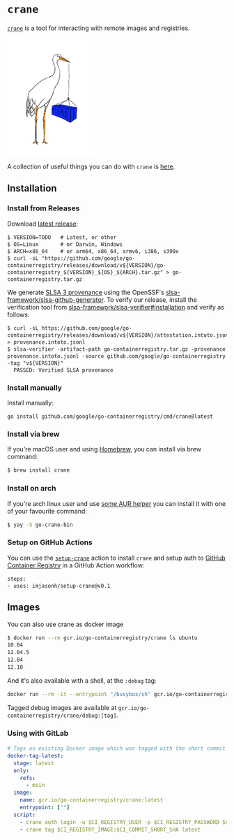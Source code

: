 # `crane`

[`crane`](doc/crane.md) is a tool for interacting with remote images
and registries.

<img src="../../images/crane.png" width="40%">

A collection of useful things you can do with `crane` is [here](recipes.md).

## Installation

### Install from Releases
Download [latest release](https://github.com/google/go-containerregistry/releases/latest):

```
$ VERSION=TODO   # Latest, or other
$ OS=Linux       # or Darwin, Windows
$ ARCH=x86_64    # or arm64, x86_64, armv6, i386, s390x
$ curl -sL "https://github.com/google/go-containerregistry/releases/download/v${VERSION}/go-containerregistry_${VERSION}_${OS}_${ARCH}.tar.gz" > go-containerregistry.tar.gz
```

We generate [SLSA 3 provenance](https://slsa.dev) using the OpenSSF's [slsa-framework/slsa-github-generator](https://github.com/slsa-framework/slsa-github-generator). To verify our release, install the verification tool from [slsa-framework/slsa-verifier#installation](https://github.com/slsa-framework/slsa-verifier#installation) and verify as follows:

```
$ curl -sL https://github.com/google/go-containerregistry/releases/download/v${VERSION}/attestation.intoto.jsonl > provenance.intoto.jsonl
$ slsa-verifier -artifact-path go-containerregistry.tar.gz -provenance provenance.intoto.jsonl -source github.com/google/go-containerregistry -tag "v${VERSION}"
  PASSED: Verified SLSA provenance
```

### Install manually
Install manually:

```
go install github.com/google/go-containerregistry/cmd/crane@latest
```

### Install via brew

If you're macOS user and using [Homebrew](https://brew.sh/), you can install via brew command:

```sh
$ brew install crane
```

### Install on arch

If you're arch linux user and use [some AUR
helper](https://wiki.archlinux.org/index.php/AUR_helpers) you can install it with one of
your favourite command:

```sh
$ yay -S go-crane-bin
```

### Setup on GitHub Actions

You can use the [`setup-crane`](https://github.com/imjasonh/setup-crane) action
to install `crane` and setup auth to [GitHub Container
Registry](https://github.com/features/packages) in a GitHub Action workflow:

```
steps:
- uses: imjasonh/setup-crane@v0.1
```

## Images

You can also use crane as docker image

```sh
$ docker run --rm gcr.io/go-containerregistry/crane ls ubuntu
10.04
12.04.5
12.04
12.10
```

And it's also available with a shell, at the `:debug` tag:

```sh
docker run --rm -it --entrypoint "/busybox/sh" gcr.io/go-containerregistry/crane:debug
```

Tagged debug images are available at `gcr.io/go-containerregistry/crane/debug:[tag]`.

### Using with GitLab

```yaml
# Tags an existing Docker image which was tagged with the short commit hash with the tag 'latest'
docker-tag-latest:
  stage: latest
  only:
    refs:
      - main
  image:
    name: gcr.io/go-containerregistry/crane:latest
    entrypoint: [""]
  script:
    - crane auth login -u $CI_REGISTRY_USER -p $CI_REGISTRY_PASSWORD $CI_REGISTRY
    - crane tag $CI_REGISTRY_IMAGE:$CI_COMMIT_SHORT_SHA latest
```
